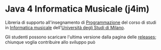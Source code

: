 Java 4 Informatica Musicale (j4im)
==================================

Libreria di supporto all'insegnamento di
[Programmazione](http://boldi.di.unimi.it/Corsi/Mus2014/) del corso di studi
in [Informatica
musicale](http://www.ccdinf.unimi.it/it/corsiDiStudio/2015/F3Xof2/)
dell'[Università degli Studi di Milano](http://www.unimi.it/).

Gli studenti possono scaricare l'ultima versione dalla pagina delle
[releases](https://github.com/mapio/j4im/releases); chiunque voglia
contribuire allo sviluppo può
